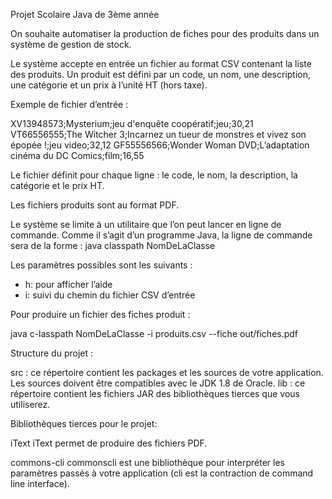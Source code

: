 Projet Scolaire Java de 3ème année 

On souhaite automatiser la production de fiches pour des produits dans un système de gestion de stock.

Le système accepte en entrée un fichier au format CSV contenant la liste des produits. Un produit est défini
par un code, un nom, une description, une catégorie et un prix à l’unité HT (hors taxe).

Exemple de fichier d’entrée :

XV13948573;Mysterium;jeu d'enquête coopératif;jeu;30,21
VT66556555;The Witcher 3;Incarnez un tueur de monstres et vivez son épopée !;jeu video;32,12
GF55556566;Wonder Woman DVD;L’adaptation cinéma du DC Comics;film;16,55

Le fichier définit pour chaque ligne : le code, le nom, la description, la catégorie et le prix HT.

Les fichiers produits sont au format PDF.

Le système se limite à un utilitaire que l’on peut lancer en ligne de commande. Comme il s’agit d’un
programme Java, la ligne de commande sera de la forme :
java classpath
<CLASSPATH> NomDeLaClasse <PARAMETRES>

Les paramètres possibles sont les suivants :
 - h:
  pour afficher l’aide
 - i:
  suivi du chemin du fichier CSV d’entrée
  
Pour produire un fichier des fiches produit :

java c-lasspath <CLASSPATH> NomDeLaClasse -i produits.csv --fiche out/fiches.pdf

Structure du projet :

src : ce répertoire contient les packages et les sources de votre application. Les sources doivent être
compatibles avec le JDK 1.8 de Oracle.
lib : ce répertoire contient les fichiers JAR des bibliothèques tierces que vous utiliserez.

Bibliothèques tierces pour le projet:

iText
iText permet de produire des fichiers PDF.

commons-cli
commonscli
est une bibliothèque pour interpréter les paramètres passés à votre application (cli est la
contraction de command line interface).

